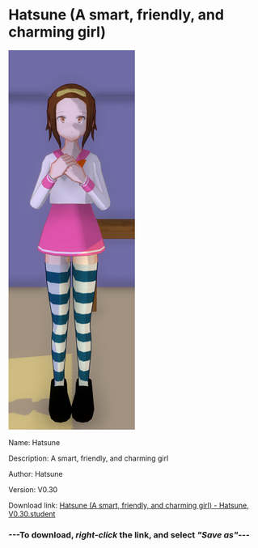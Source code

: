 # Hatsune (A smart, friendly, and charming girl)

<img src = "https://raw.githubusercontent.com/Arbiter1223/Daigaku-Gurashi-Custom-Students/master/Students/Files/Hatsune%20(A%20smart%2C%20friendly%2C%20and%20charming%20girl).png">

Name: Hatsune

Description: A smart, friendly, and charming girl

Author: Hatsune

Version: V0.30

Download link: <a href="https://raw.githubusercontent.com/Arbiter1223/Daigaku-Gurashi-Custom-Students/master/Students/Files/Hatsune%20(A%20smart%2C%20friendly%2C%20and%20charming%20girl)%20-%20Hatsune%2C%20V0.30.student">Hatsune (A smart, friendly, and charming girl) - Hatsune, V0.30.student</a>

### ---**To download, _right-click_ the link, and select _"Save as"_**---
